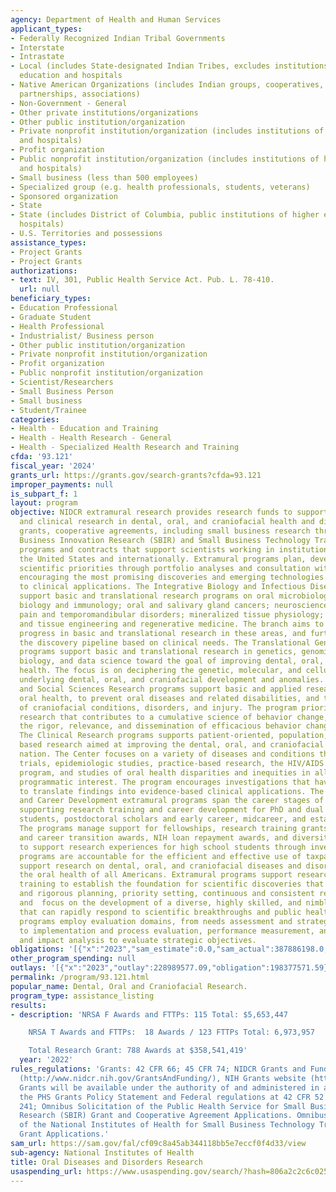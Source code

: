 ```yaml
---
agency: Department of Health and Human Services
applicant_types:
- Federally Recognized Indian Tribal Governments
- Interstate
- Intrastate
- Local (includes State-designated Indian Tribes, excludes institutions of higher
  education and hospitals
- Native American Organizations (includes Indian groups, cooperatives, corporations,
  partnerships, associations)
- Non-Government - General
- Other private institutions/organizations
- Other public institution/organization
- Private nonprofit institution/organization (includes institutions of higher education
  and hospitals)
- Profit organization
- Public nonprofit institution/organization (includes institutions of higher education
  and hospitals)
- Small business (less than 500 employees)
- Specialized group (e.g. health professionals, students, veterans)
- Sponsored organization
- State
- State (includes District of Columbia, public institutions of higher education and
  hospitals)
- U.S. Territories and possessions
assistance_types:
- Project Grants
- Project Grants
authorizations:
- text: IV, 301, Public Health Service Act. Pub. L. 78-410.
  url: null
beneficiary_types:
- Education Professional
- Graduate Student
- Health Professional
- Industrialist/ Business person
- Other public institution/organization
- Private nonprofit institution/organization
- Profit organization
- Public nonprofit institution/organization
- Scientist/Researchers
- Small Business Person
- Small business
- Student/Trainee
categories:
- Health - Education and Training
- Health - Health Research - General
- Health - Specialized Health Research and Training
cfda: '93.121'
fiscal_year: '2024'
grants_url: https://grants.gov/search-grants?cfda=93.121
improper_payments: null
is_subpart_f: 1
layout: program
objective: NIDCR extramural research provides research funds to support basic, translational,
  and clinical research in dental, oral, and craniofacial health and disease through
  grants, cooperative agreements, including small business research through the Small
  Business Innovation Research (SBIR) and Small Business Technology Transfer (STTR)
  programs and contracts that support scientists working in institutions throughout
  the United States and internationally. Extramural programs plan, develop, and manage
  scientific priorities through portfolio analyses and consultation with stakeholders,
  encouraging the most promising discoveries and emerging technologies for rapid translation
  to clinical applications. The Integrative Biology and Infectious Diseases programs
  support basic and translational research programs on oral microbiology; salivary
  biology and immunology; oral and salivary gland cancers; neuroscience of orofacial
  pain and temporomandibular disorders; mineralized tissue physiology; dental biomaterials;
  and tissue engineering and regenerative medicine. The branch aims to accelerate
  progress in basic and translational research in these areas, and further stimulate
  the discovery pipeline based on clinical needs. The Translational Genomics Research
  programs support basic and translational research in genetics, genomics, developmental
  biology, and data science toward the goal of improving dental, oral, and craniofacial
  health. The focus is on deciphering the genetic, molecular, and cellular mechanisms
  underlying dental, oral, and craniofacial development and anomalies. The Behavioral
  and Social Sciences Research programs support basic and applied research to promote
  oral health, to prevent oral diseases and related disabilities, and to improve management
  of craniofacial conditions, disorders, and injury. The program prioritizes mechanistic
  research that contributes to a cumulative science of behavior change, to maximize
  the rigor, relevance, and dissemination of efficacious behavior change interventions.
  The Clinical Research programs supports patient-oriented, population, and community
  based research aimed at improving the dental, oral, and craniofacial health of the
  nation. The Center focuses on a variety of diseases and conditions through clinical
  trials, epidemiologic studies, practice-based research, the HIV/AIDS and oral health
  program, and studies of oral health disparities and inequities in all areas of NIDCR
  programmatic interest. The program encourages investigations that have the potential
  to translate findings into evidence-based clinical applications. The Research Training
  and Career Development extramural programs span the career stages of scientists,
  supporting research training and career development for PhD and dual degree DDS/DMD-PhD
  students, postdoctoral scholars and early career, midcareer, and established investigators.
  The programs manage support for fellowships, research training grants, career development
  and career transition awards, NIH loan repayment awards, and diversity supplements
  to support research experiences for high school students through investigators.  Extramural
  programs are accountable for the efficient and effective use of taxpayer funds to
  support research on dental, oral, and craniofacial diseases and disorders and improving
  the oral health of all Americans. Extramural programs support research and research
  training to establish the foundation for scientific discoveries that include transparent
  and rigorous planning, priority setting, continuous and consistent reviews of progress,
  and  focus on the development of a diverse, highly skilled, and nimble workforce
  that can rapidly respond to scientific breakthroughs and public health challenges.  Extramural
  programs employ evaluation domains, from needs assessment and strategic planning
  to implementation and process evaluation, performance measurement, and outcomes
  and impact analysis to evaluate strategic objectives.
obligations: '[{"x":"2023","sam_estimate":0.0,"sam_actual":387886198.0,"usa_spending_actual":380261861.02},{"x":"2024","sam_estimate":0.0,"sam_actual":382277641.0,"usa_spending_actual":379351370.02},{"x":"2025","sam_estimate":0.0,"sam_actual":384133999.0,"usa_spending_actual":163931204.57}]'
other_program_spending: null
outlays: '[{"x":"2023","outlay":228989577.09,"obligation":198377571.59},{"x":"2024","outlay":71980471.62,"obligation":136231629.58},{"x":"2025","outlay":3269984.52,"obligation":23620073.99}]'
permalink: /program/93.121.html
popular_name: Dental, Oral and Craniofacial Research.
program_type: assistance_listing
results:
- description: 'NRSA F Awards and FTTPs: 115 Total: $5,653,447

    NRSA T Awards and FTTPs:  18 Awards / 123 FTTPs Total: 6,973,957

    Total Research Grant: 788 Awards at $358,541,419'
  year: '2022'
rules_regulations: 'Grants: 42 CFR 66; 45 CFR 74; NIDCR Grants and Funding website
  (http://www.nidcr.nih.gov/GrantsAndFunding/), NIH Grants website (http://grants.nih.gov/grants/oer.htm).
  Grants will be available under the authority of and administered in accordance with
  the PHS Grants Policy Statement and Federal regulations at 42 CFR 52 and 42 USC
  241; Omnibus Solicitation of the Public Health Service for Small Business Innovation
  Research (SBIR) Grant and Cooperative Agreement Applications. Omnibus Solicitation
  of the National Institutes of Health for Small Business Technology Transfer (STTR)
  Grant Applications.'
sam_url: https://sam.gov/fal/cf09c8a45ab344118bb5e7eccf0f4d33/view
sub-agency: National Institutes of Health
title: Oral Diseases and Disorders Research
usaspending_url: https://www.usaspending.gov/search/?hash=806a2c2c6c02553aeb67c2e12647e95c
---
```

